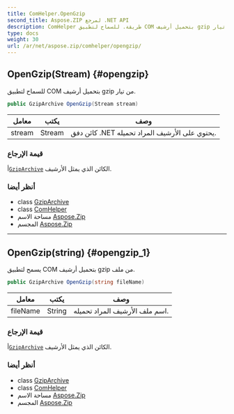 ```yaml
---
title: ComHelper.OpenGzip
second_title: Aspose.ZIP لمرجع .NET API
description: ComHelper طريقة. للسماح لتطبيق COM بتحميل أرشيف gzip من تيار.
type: docs
weight: 30
url: /ar/net/aspose.zip/comhelper/opengzip/
---
```

## OpenGzip(Stream) {#opengzip}

للسماح لتطبيق COM بتحميل أرشيف gzip من تيار.

```csharp
public GzipArchive OpenGzip(Stream stream)
```

| معامل | يكتب | وصف |
| --- | --- | --- |
| stream | Stream | كائن دفق .NET يحتوي على الأرشيف المراد تحميله. |

### قيمة الإرجاع

أ[`GzipArchive`](../../../aspose.zip.gzip/gziparchive/) الكائن الذي يمثل الأرشيف.

### أنظر أيضا

* class [GzipArchive](../../../aspose.zip.gzip/gziparchive/)
* class [ComHelper](../)
* مساحة الاسم [Aspose.Zip](../../comhelper/)
* المجسم [Aspose.Zip](../../../)

---

## OpenGzip(string) {#opengzip_1}

يسمح لتطبيق COM بتحميل أرشيف gzip من ملف.

```csharp
public GzipArchive OpenGzip(string fileName)
```

| معامل | يكتب | وصف |
| --- | --- | --- |
| fileName | String | اسم ملف الأرشيف المراد تحميله. |

### قيمة الإرجاع

أ[`GzipArchive`](../../../aspose.zip.gzip/gziparchive/) الكائن الذي يمثل الأرشيف.

### أنظر أيضا

* class [GzipArchive](../../../aspose.zip.gzip/gziparchive/)
* class [ComHelper](../)
* مساحة الاسم [Aspose.Zip](../../comhelper/)
* المجسم [Aspose.Zip](../../../)


